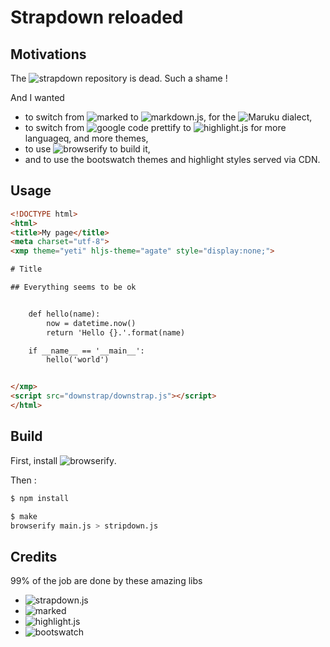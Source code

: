 # Strapdown reloaded

## Motivations

The ![strapdown repository](https://github.com/arturadib/strapdown) is dead. Such a shame !

And I wanted
- to switch from ![marked](http://github.com/chjj/marked) to ![markdown.js](https://github.com/evilstreak/markdown-js), for the ![Maruku](https://github.com/bhollis/maruku) dialect,
- to switch from ![google code prettify](https://github.com/google/code-prettify) to ![highlight.js]([https://highlightjs.org/) for more languageq, and more themes,
- to use ![browserify](http://browserify.org/) to build it,
- and to use the bootswatch themes and highlight styles served via CDN.

## Usage

```html
<!DOCTYPE html>
<html>
<title>My page</title>
<meta charset="utf-8">
<xmp theme="yeti" hljs-theme="agate" style="display:none;">

# Title

## Everything seems to be ok


	def hello(name):
		now = datetime.now()
		return 'Hello {}.'.format(name)

	if __name__ == '__main__':
		hello('world')


</xmp>
<script src="downstrap/downstrap.js"></script>
</html>
```

## Build

First, install ![browserify](http://browserify.org/).

Then :

```bash
$ npm install

$ make
browserify main.js > stripdown.js
```


## Credits

99% of the job are done by these amazing libs

- ![strapdown.js](http://strapdownjs.com/)
- ![marked](http://github.com/chjj/marked/)
- ![highlight.js](https://highlightjs.org/)
- ![bootswatch](http://bootswatch.com/)
